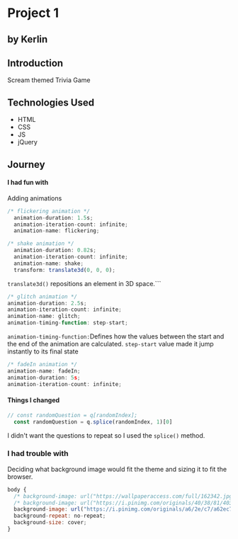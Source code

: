 # Project 1 
## by Kerlin


## Introduction

Scream themed Trivia Game

## Technologies Used

- HTML
- CSS
- JS
- jQuery

## Journey

#### I had fun with

Adding animations

```js
/* flickering animation */
  animation-duration: 1.5s;
  animation-iteration-count: infinite;
  animation-name: flickering;
```
```js
/* shake animation */
  animation-duration: 0.82s;
  animation-iteration-count: infinite;
  animation-name: shake;
  transform: translate3d(0, 0, 0);
  ```
 ```translate3d()``` repositions an element in 3D space.```
  ```js
  /* glitch animation */
  animation-duration: 2.5s;
  animation-iteration-count: infinite;
  animation-name: glitch;
  animation-timing-function: step-start;
  ```
```animation-timing-function:```Defines how the values between the start and the end of the animation are calculated.
```step-start``` value made it jump instantly to its final state
```js
/* fadeIn animation */
animation-name: fadeIn;
animation-duration: 5s;
animation-iteration-count: infinite;
```

#### Things I changed
```js
// const randomQuestion = q[randomIndex];
  const randomQuestion = q.splice(randomIndex, 1)[0]
```
I didn't want the questions to repeat so I used the ```splice()``` method.

### I had trouble with
Deciding what background image would fit the theme and sizing it to fit the browser.
```js
body {
  /* background-image: url("https://wallpaperaccess.com/full/162342.jpg"); */
  /* background-image: url("https://i.pinimg.com/originals/40/38/81/4038814f753e6fe214a3b53f2262dab0.jpg"); */
  background-image: url("https://i.pinimg.com/originals/a6/2e/c7/a62ec7093f912a1df885fcf4d9218b58.jpg");
  background-repeat: no-repeat;
  background-size: cover;
}
```